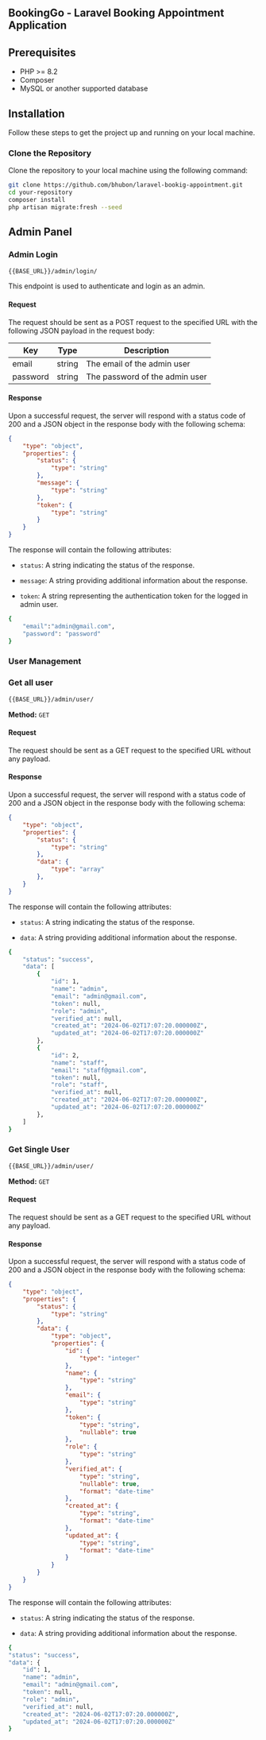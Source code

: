 ## BookingGo - Laravel Booking Appointment Application

## Prerequisites
- PHP >= 8.2
- Composer
- MySQL or another supported database

## Installation

Follow these steps to get the project up and running on your local machine.

### Clone the Repository

Clone the repository to your local machine using the following command:

```bash
git clone https://github.com/bhubon/laravel-bookig-appointment.git
cd your-repository
composer install
php artisan migrate:fresh --seed
```

## Admin Panel

### Admin Login

```bash
{{BASE_URL}}/admin/login/
```

This endpoint is used to authenticate and login as an admin.

#### Request

The request should be sent as a POST request to the specified URL with the following JSON payload in the request body:

| Key | Type | Description |
| --- | --- | --- |
| email | string | The email of the admin user |
| password | string | The password of the admin user |

#### Response

Upon a successful request, the server will respond with a status code of 200 and a JSON object in the response body with the following schema:

``` json
{
    "type": "object",
    "properties": {
        "status": {
            "type": "string"
        },
        "message": {
            "type": "string"
        },
        "token": {
            "type": "string"
        }
    }
}

 ```

The response will contain the following attributes:

- `status`: A string indicating the status of the response.
    
- `message`: A string providing additional information about the response.
    
- `token`: A string representing the authentication token for the logged in admin user.

```bash
{
    "email":"admin@gmail.com",
    "password": "password"
}
```

### User Management

### Get all user


```bash
{{BASE_URL}}/admin/user/
```

**Method:** `GET`

#### Request

The request should be sent as a GET request to the specified URL without any payload.


#### Response

Upon a successful request, the server will respond with a status code of 200 and a JSON object in the response body with the following schema:

``` json
{
    "type": "object",
    "properties": {
        "status": {
            "type": "string"
        },
        "data": {
            "type": "array"
        },
    }
}

 ```

The response will contain the following attributes:

- `status`: A string indicating the status of the response.
    
- `data`: A string providing additional information about the response.

```bash
{
    "status": "success",
    "data": [
        {
            "id": 1,
            "name": "admin",
            "email": "admin@gmail.com",
            "token": null,
            "role": "admin",
            "verified_at": null,
            "created_at": "2024-06-02T17:07:20.000000Z",
            "updated_at": "2024-06-02T17:07:20.000000Z"
        },
        {
            "id": 2,
            "name": "staff",
            "email": "staff@gmail.com",
            "token": null,
            "role": "staff",
            "verified_at": null,
            "created_at": "2024-06-02T17:07:20.000000Z",
            "updated_at": "2024-06-02T17:07:20.000000Z"
        },
    ]
}
```



### Get Single User

```bash
{{BASE_URL}}/admin/user/
```

**Method:** `GET`

#### Request

The request should be sent as a GET request to the specified URL without any payload.

#### Response

Upon a successful request, the server will respond with a status code of 200 and a JSON object in the response body with the following schema:

```json
{
    "type": "object",
    "properties": {
        "status": {
            "type": "string"
        },
        "data": {
            "type": "object",
            "properties": {
                "id": {
                    "type": "integer"
                },
                "name": {
                    "type": "string"
                },
                "email": {
                    "type": "string"
                },
                "token": {
                    "type": "string",
                    "nullable": true
                },
                "role": {
                    "type": "string"
                },
                "verified_at": {
                    "type": "string",
                    "nullable": true,
                    "format": "date-time"
                },
                "created_at": {
                    "type": "string",
                    "format": "date-time"
                },
                "updated_at": {
                    "type": "string",
                    "format": "date-time"
                }
            }
        }
    }
}

```

The response will contain the following attributes:

- `status`: A string indicating the status of the response.
    
- `data`: A string providing additional information about the response.

```bash
{
"status": "success",
"data": {
    "id": 1,
    "name": "admin",
    "email": "admin@gmail.com",
    "token": null,
    "role": "admin",
    "verified_at": null,
    "created_at": "2024-06-02T17:07:20.000000Z",
    "updated_at": "2024-06-02T17:07:20.000000Z"
}

```
